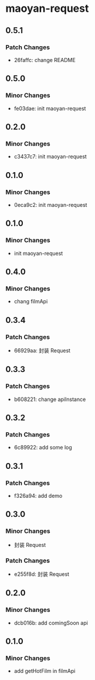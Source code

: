 # maoyan-request

## 0.5.1

### Patch Changes

- 26faffc: change README

## 0.5.0

### Minor Changes

- fe03dae: init maoyan-request

## 0.2.0

### Minor Changes

- c3437c7: init maoyan-request

## 0.1.0

### Minor Changes

- 0eca9c2: init maoyan-request

## 0.1.0

### Minor Changes

- init maoyan-request

## 0.4.0

### Minor Changes

- chang filmApi

## 0.3.4

### Patch Changes

- 66929aa: 封装 Request

## 0.3.3

### Patch Changes

- b608221: change apiInstance

## 0.3.2

### Patch Changes

- 6c89922: add some log

## 0.3.1

### Patch Changes

- f326a94: add demo

## 0.3.0

### Minor Changes

- 封装 Request

### Patch Changes

- e255f8d: 封装 Request

## 0.2.0

### Minor Changes

- dcb016b: add comingSoon api

## 0.1.0

### Minor Changes

- add getHotFilm in filmApi
